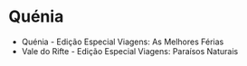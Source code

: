 # Quénia

* Quénia - Edição Especial Viagens: As Melhores Férias
* Vale do Rifte - Edição Especial Viagens: Paraísos Naturais
